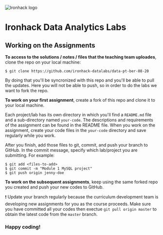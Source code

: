 ![Ironhack logo](https://i.imgur.com/1QgrNNw.png)

# Ironhack Data Analytics Labs

## Working on the Assignments

**To access to the solutions / notes / files that the teaching team uploades**, clone the repo on your local machine:

```
$ git clone https://github.com/ironhack-datalabs/data-pt-ber-08-20
```

By doing that you'll be syncronized with this repo and you'll be able to pull the updates. Here you will not be able to push, so in order to do the labs we want to fork the repo. 


**To work on your first assignment**, create a fork of this repo and clone it to your local machine. 


Each project/lab has its own directory in which you'll find a `README.md` file and a sub-directory named `your-code`. The descriptions and requirements of the assignment can be found in the README file. When you work on the assignment, create your code files in the `your-code` directory and save regularly while you work.

After you finish, add those files to git, commit, and push your branch to GitHub. In the commit message, specify which lab/project you are submitting. For example:

```
$ git add <files-to-add>
$ git commit -m "Module 1 MySQL project"
$ git push origin jenny-doe
```

**To work on the subsequent assignments**, keep using the same forked repo you created and push your new codes to GitHub.

:exclamation: Update your branch regularly because the curriculum development team is developing new assignments for you as the course proceeds. Make sure you have committed all your codes then exectue `git pull origin master` to obtain the latest code from the `master` branch.

### Happy coding!
